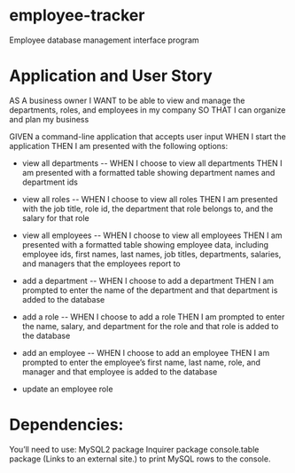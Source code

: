# employee-tracker
Employee database management interface program

# Application and User Story
AS A business owner
I WANT to be able to view and manage the departments, roles, and employees in my company
SO THAT I can organize and plan my business

GIVEN a command-line application that accepts user input
WHEN I start the application
THEN I am presented with the following options:
  
  - view all departments -- WHEN I choose to view all departments
      THEN I am presented with a formatted table showing department names and department ids
  
  - view all roles -- WHEN I choose to view all roles
      THEN I am presented with the job title, role id, the department that role belongs to, and the salary for that role
  
  - view all employees -- WHEN I choose to view all employees
      THEN I am presented with a formatted table showing employee data, including employee ids,
      first names, last names, job titles, departments, salaries, and managers that the employees report to
      
  - add a department -- WHEN I choose to add a department
      THEN I am prompted to enter the name of the department and that department is added to the database
  
  - add a role -- WHEN I choose to add a role
      THEN I am prompted to enter the name, salary, and department for the role and that role is added to the database
      
  - add an employee -- WHEN I choose to add an employee
      THEN I am prompted to enter the employee’s first name, last name, role, and manager and that employee is added to the database

  - update an employee role


# Dependencies:
You’ll need to use:
MySQL2 package
Inquirer package
console.table package (Links to an external site.) to print MySQL rows to the console.
